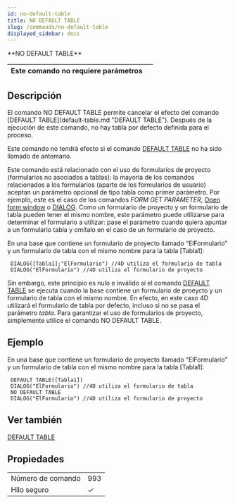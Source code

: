```yaml
---
id: no-default-table
title: NO DEFAULT TABLE
slug: /commands/no-default-table
displayed_sidebar: docs
---
```


<!--REF #_command_.NO DEFAULT TABLE.Syntax-->**NO DEFAULT TABLE**<!-- END REF-->
<!--REF #_command_.NO DEFAULT TABLE.Params-->
| Este comando no requiere parámetros |  |
| --- | --- |

<!-- END REF-->

## Descripción 

<!--REF #_command_.NO DEFAULT TABLE.Summary-->El comando NO DEFAULT TABLE permite cancelar el efecto del comando [DEFAULT TABLE](default-table.md "DEFAULT TABLE").<!-- END REF--> Después de la ejecución de este comando, no hay tabla por defecto definida para el proceso. 

Este comando no tendrá efecto si el comando [DEFAULT TABLE](default-table.md "DEFAULT TABLE") no ha sido llamado de antemano.

Este comando está relacionado con el uso de formularios de proyecto (formularios no asociados a tablas): la mayoría de los comandos relacionados a los formularios (aparte de los formularios de usuario) aceptan un parámetro opcional de tipo tabla como primer parámetro. Por ejemplo, este es el caso de los comandos *FORM GET PARAMETER*, [Open form window](open-form-window.md "Open form window") o [DIALOG](dialog.md "DIALOG"). Como un formulario de proyecto y un formulario de tabla pueden tener el mismo nombre, este parámetro puede utilizarse para determinar el formulario a utilizar: pase el parámetro cuando quiera apuntar a un formulario tabla y omítalo en el caso de un formulario de proyecto.

En una base que contiene un formulario de proyecto llamado “ElFormulario” y un formulario de tabla con el mismo nombre para la tabla \[Tabla1\]:

```4d
 DIALOG([Tabla1];"ElFormulario") //4D utiliza el formulario de tabla
 DIALOG("ElFormulario") //4D utiliza el formulario de proyecto
```

Sin embargo, este principio es nulo e inválido si el comando [DEFAULT TABLE](default-table.md "DEFAULT TABLE") se ejecuta cuando la base contiene un formulario de proeycto y un formulario de tabla con el mismo nombre. En efecto, en este caso 4D utilizará el formulario de tabla por defecto, incluso si no se pasa el parámetro *tabla*. Para garantizar el uso de formularios de proyecto, simplemente utilice el comando NO DEFAULT TABLE.

## Ejemplo 

En una base que contiene un formulario de proyecto llamado “ElFormulario” y un formulario de tabla con el mismo nombre para la tabla \[Tabla1\]: 

```4d
 DEFAULT TABLE([Tabla1])
 DIALOG("ElFormulario") //4D utiliza el formulario de tabla
 NO DEFAULT TABLE
 DIALOG("ElFormulario") //4D utiliza el formulario de proyecto
```

## Ver también 

[DEFAULT TABLE](default-table.md)  

## Propiedades

|  |  |
| --- | --- |
| Número de comando | 993 |
| Hilo seguro | &check; |


